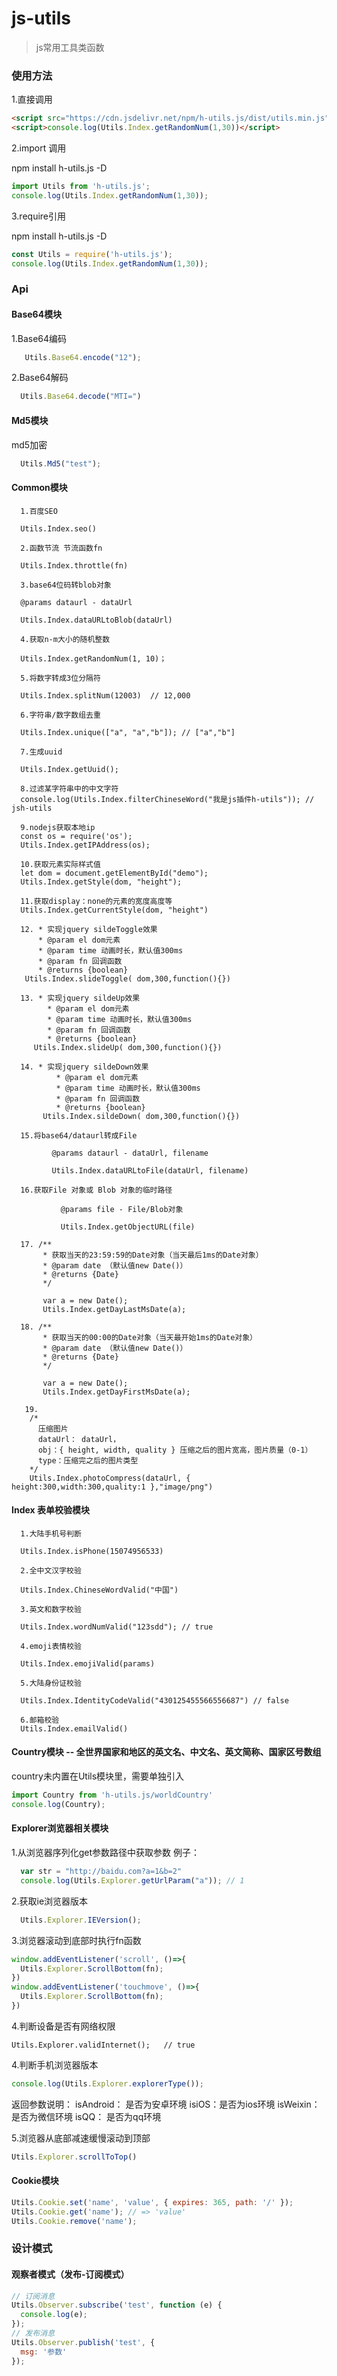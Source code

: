 # js-utils

> js常用工具类函数

### 使用方法
1.直接调用
```html
<script src="https://cdn.jsdelivr.net/npm/h-utils.js/dist/utils.min.js"></script>
<script>console.log(Utils.Index.getRandomNum(1,30))</script>
```
2.import 调用

npm install h-utils.js -D
```javascript
import Utils from 'h-utils.js';
console.log(Utils.Index.getRandomNum(1,30));
```

3.require引用

npm install h-utils.js -D
```javascript
const Utils = require('h-utils.js');
console.log(Utils.Index.getRandomNum(1,30));
```


### Api
#### Base64模块
  1.Base64编码
```javascript
   Utils.Base64.encode("12");
```

  2.Base64解码
```javascript
  Utils.Base64.decode("MTI=")
```

  
#### Md5模块
  md5加密
```javascript
  Utils.Md5("test");
```
  
#### Common模块
```
  1.百度SEO
  
  Utils.Index.seo()
  
  2.函数节流 节流函数fn
  
  Utils.Index.throttle(fn)
  
  3.base64位码转blob对象
  
  @params dataurl - dataUrl
  
  Utils.Index.dataURLtoBlob(dataUrl)
  
  4.获取n-m大小的随机整数
  
  Utils.Index.getRandomNum(1, 10)；
  
  5.将数字转成3位分隔符
  
  Utils.Index.splitNum(12003)  // 12,000
  
  6.字符串/数字数组去重
  
  Utils.Index.unique(["a", "a","b"]); // ["a","b"]
  
  7.生成uuid
  
  Utils.Index.getUuid();
  
  8.过滤某字符串中的中文字符
  console.log(Utils.Index.filterChineseWord("我是js插件h-utils")); // jsh-utils
  
  9.nodejs获取本地ip
  const os = require('os');
  Utils.Index.getIPAddress(os);
  
  10.获取元素实际样式值
  let dom = document.getElementById("demo");
  Utils.Index.getStyle(dom, "height");
  
  11.获取display：none的元素的宽度高度等
  Utils.Index.getCurrentStyle(dom, "height")
  
  12. * 实现jquery sildeToggle效果
      * @param el dom元素
      * @param time 动画时长，默认值300ms
      * @param fn 回调函数
      * @returns {boolean}
   Utils.Index.slideToggle( dom,300,function(){})
   
  13. * 实现jquery sildeUp效果
        * @param el dom元素
        * @param time 动画时长，默认值300ms
        * @param fn 回调函数
        * @returns {boolean}
     Utils.Index.slideUp( dom,300,function(){})
     
  14. * 实现jquery sildeDown效果
          * @param el dom元素
          * @param time 动画时长，默认值300ms
          * @param fn 回调函数
          * @returns {boolean}
       Utils.Index.sildeDown( dom,300,function(){})
       
  15.将base64/dataurl转成File
         
         @params dataurl - dataUrl, filename
         
         Utils.Index.dataURLtoFile(dataUrl, filename)
         
  16.获取File 对象或 Blob 对象的临时路径
           
           @params file - File/Blob对象
           
           Utils.Index.getObjectURL(file)

  17. /**
       * 获取当天的23:59:59的Date对象（当天最后1ms的Date对象）
       * @param date （默认值new Date()）
       * @returns {Date}
       */

       var a = new Date();
       Utils.Index.getDayLastMsDate(a);

  18. /**
       * 获取当天的00:00的Date对象（当天最开始1ms的Date对象）
       * @param date （默认值new Date()）
       * @returns {Date}
       */

       var a = new Date();
       Utils.Index.getDayFirstMsDate(a);

   19.
    /*
      压缩图片
      dataUrl： dataUrl，
      obj：{ height, width, quality } 压缩之后的图片宽高，图片质量（0-1）
      type：压缩完之后的图片类型
    */
    Utils.Index.photoCompress(dataUrl, { height:300,width:300,quality:1 },"image/png")
```
  
#### Index 表单校验模块
```
  1.大陆手机号判断
  
  Utils.Index.isPhone(15074956533)
  
  2.全中文汉字校验
  
  Utils.Index.ChineseWordValid("中国")
  
  3.英文和数字校验
  
  Utils.Index.wordNumValid("123sdd"); // true
  
  4.emoji表情校验
  
  Utils.Index.emojiValid(params)
  
  5.大陆身份证校验
  
  Utils.Index.IdentityCodeValid("430125455566556687") // false
  
  6.邮箱校验
  Utils.Index.emailValid()
```
  
#### Country模块 -- 全世界国家和地区的英文名、中文名、英文简称、国家区号数组
country未内置在Utils模块里，需要单独引入
```javascript
import Country from 'h-utils.js/worldCountry'
console.log(Country);
```
  
#### Explorer浏览器相关模块
  1.从浏览器序列化get参数路径中获取参数
  例子：
```javascript
  var str = "http://baidu.com?a=1&b=2"
  console.log(Utils.Explorer.getUrlParam("a")); // 1
```
  2.获取ie浏览器版本
  ```javascript
    Utils.Explorer.IEVersion();
  ```
  
  3.浏览器滚动到底部时执行fn函数
  ```javascript
  window.addEventListener('scroll', ()=>{
    Utils.Explorer.ScrollBottom(fn);
  })
  window.addEventListener('touchmove', ()=>{
    Utils.Explorer.ScrollBottom(fn);
  })
  ```
  4.判断设备是否有网络权限
  ```
  Utils.Explorer.validInternet();   // true
   ```
  
  
  4.判断手机浏览器版本
  ```javascript
  console.log(Utils.Explorer.explorerType());
   ```
  
  返回参数说明：
    isAndroid： 是否为安卓环境
    isiOS：是否为ios环境
    isWeixin：是否为微信环境
    isQQ： 是否为qq环境
    
  5.浏览器从底部减速缓慢滚动到顶部
  ```javascript
  Utils.Explorer.scrollToTop()
  ```
  
  
#### Cookie模块
```javascript
Utils.Cookie.set('name', 'value', { expires: 365, path: '/' });
Utils.Cookie.get('name'); // => 'value'
Utils.Cookie.remove('name');
```

### 设计模式
#### 观察者模式（发布-订阅模式）
```javascript
// 订阅消息
Utils.Observer.subscribe('test', function (e) {
  console.log(e);
});
// 发布消息
Utils.Observer.publish('test', {
  msg: '参数'
});
```
  
  
  